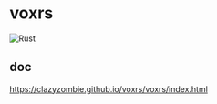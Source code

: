 # voxrs
![Rust](https://github.com/cLazyZombie/voxrs/workflows/Rust/badge.svg?branch=master)

## doc
https://clazyzombie.github.io/voxrs/voxrs/index.html